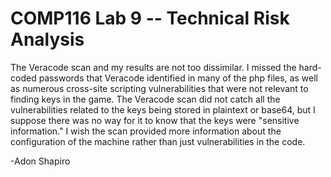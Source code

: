 COMP116 Lab 9 -- Technical Risk Analysis
========================================
The Veracode scan and my results are not too dissimilar. I missed the
hard-coded passwords that Veracode identified in many of the php files, as well
as numerous cross-site scripting vulnerabilities that were not relevant to
finding keys in the game. The Veracode scan did not catch all the
vulnerabilities related to the keys being stored in plaintext or base64, but I
suppose there was no way for it to know that the keys were "sensitive
information." I wish the scan provided more information about the configuration
of the machine rather than just vulnerabilities in the code.

-Adon Shapiro
